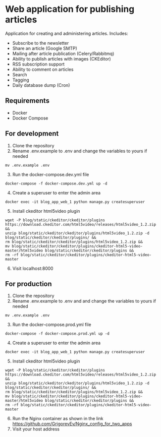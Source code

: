 # Web application for publishing articles
Application for creating and administering articles.
Includes:
* Subscribe to the newsletter
* Share an article (Google SMTP)
* Mailing after article publication (Celery/Rabbitmq)
* Ability to publish articles with images (CKEditor)
* RSS subscription support
* Ability to comment on articles
* Search
* Tagging
* Daily database dump (Cron)

## Requirements
- Docker
- Docker Compose

## For development
1. Clone the repository
2. Rename .env.example to .env and change the variables to yours if needed
```
mv .env.example .env
```
3. Run the docker-compose.dev.yml file
```
docker-compose -f docker-compose.dev.yml up -d
```
4. Create a superuser to enter the admin area
```
docker exec -it blog_app_web_1 python manage.py createsuperuser
```
5. Install ckeditor html5video plugin
```
wget -P blog/static/ckeditor/ckeditor/plugins  https://download.ckeditor.com/html5video/releases/html5video_1.2.zip &&
unzip blog/static/ckeditor/ckeditor/plugins/html5video_1.2.zip -d blog/static/ckeditor/ckeditor/plugins/ && 
rm blog/static/ckeditor/ckeditor/plugins/html5video_1.2.zip &&
mv blog/static/ckeditor/ckeditor/plugins/ckeditor-html5-video-master/html5video blog/static/ckeditor/ckeditor/plugins && 
rm -rf blog/static/ckeditor/ckeditor/plugins/ckeditor-html5-video-master
```
6. Visit localhost:8000

## For production
1. Clone the repository
2. Rename .env.example to .env and and change the variables to yours if needed
```
mv .env.example .env
```
3. Run the docker-compose.prod.yml file
```
docker-compose -f docker-compose.prod.yml up -d
```
4. Create a superuser to enter the admin area
```
docker exec -it blog_app_web_1 python manage.py createsuperuser
```
5. Install ckeditor html5video plugin
```
wget -P blog/static/ckeditor/ckeditor/plugins  https://download.ckeditor.com/html5video/releases/html5video_1.2.zip &&
unzip blog/static/ckeditor/ckeditor/plugins/html5video_1.2.zip -d blog/static/ckeditor/ckeditor/plugins/ && 
rm blog/static/ckeditor/ckeditor/plugins/html5video_1.2.zip &&
mv blog/static/ckeditor/ckeditor/plugins/ckeditor-html5-video-master/html5video blog/static/ckeditor/ckeditor/plugins && 
rm -rf blog/static/ckeditor/ckeditor/plugins/ckeditor-html5-video-master
```
6. Run the Nginx container as shown in the link 
https://github.com/GrigorevEv/Nginx_config_for_two_apps
7. Visit your host address
